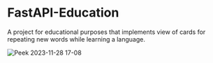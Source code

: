 # FastAPI-Education
A project for educational purposes that implements view of сards for repeating new words while learning a language.

![Peek 2023-11-28 17-08](https://github.com/islesarev317/FastAPI-Education/assets/78931652/87445f07-00de-4488-b1a5-a63ed887f353)





